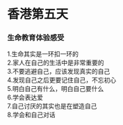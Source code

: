 # 香港第五天


### 生命教育体验感受 
1.生命其实是一环扣一环的   
2.家人在自己的生活中是非常重要的  
3.不要逃避自己，应该发现真实的自己  
4.发现自己之后更要记住自己，不忘初心  
5.明白自己有什么，明白自己要什么  
6.学会表达爱  
7.自己讨厌的其实也是在塑造自己   
8.学会和自己对话  

